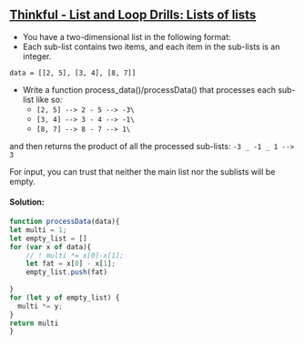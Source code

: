 ## [Thinkful - List and Loop Drills: Lists of lists](https://www.codewars.com/kata/586e1d458cb711f0a800033b)

- You have a two-dimensional list in the following format:
- Each sub-list contains two items, and each item in the sub-lists is an integer.

`data = [[2, 5], [3, 4], [8, 7]]` 

- Write a function process_data()/processData() that processes each sub-list like so: 
  - `[2, 5] --> 2 - 5 --> -3\`
  - `[3, 4] --> 3 - 4 --> -1\`
  - `[8, 7] --> 8 - 7 --> 1\`
 
and then returns the product of all the processed sub-lists: `-3 _ -1 _ 1 --> 3`

For input, you can trust that neither the main list nor the sublists will be empty.
#### Solution:
````js
function processData(data){
let multi = 1;
let empty_list = [] 
for (var x of data){
    // ! multi *= x[0]-x[1];
    let fat = x[0] - x[1];
    empty_list.push(fat)
    
}
for (let y of empty_list) {
  multi *= y;
}
return multi
}
````
 